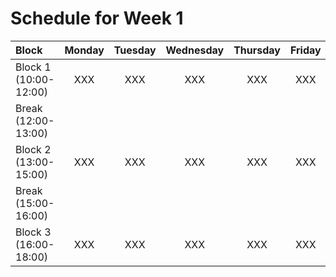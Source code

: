 # Schedule for Week 1

Block | Monday | Tuesday | Wednesday | Thursday | Friday | Saturday
:--- | :---: | :---: | :---: | :---: | :---: | :---:
Block 1 (10:00-12:00) | XXX | XXX | XXX | XXX | XXX | XXX
Break (12:00-13:00) | 
Block 2 (13:00-15:00) | XXX | XXX | XXX | XXX | XXX | XXX
Break (15:00-16:00) | 
Block 3 (16:00-18:00) | XXX | XXX | XXX | XXX | XXX | XXX